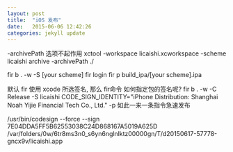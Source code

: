 ```yaml
---
layout: post
title:  "iOS 发布"
date:   2015-06-06 12:42:26
categories: jekyll update
---
```


-archivePath 选项不起作用
xctool -workspace licaishi.xcworkspace -scheme licaishi archive -archivePath ./

fir b . -w -S [your scheme]
fir login
fir p build_ipa/[your scheme].ipa

默认 fir 使用 xcode 所选签名, 那么 fir命令 如何指定包的签名呢?
fir b . -w -C Release -S licaishi CODE_SIGN_IDENTITY="iPhone Distribution: Shanghai Noah Yijie Financial Tech Co., Ltd." -p
如此一来一条指令急速发布


/usr/bin/codesign --force --sign 7E04DDA5FF5B62553038C24D868167A5019A625D /var/folders/0w/6tr8ms3n0_s6yn6nglnlktz00000gn/T/d20150617-57778-gncx9v/licaishi.app


[jekyll]:      http://jekyllrb.com
[jekyll-gh]:   https://github.com/jekyll/jekyll
[jekyll-help]: https://github.com/jekyll/jekyll-help
